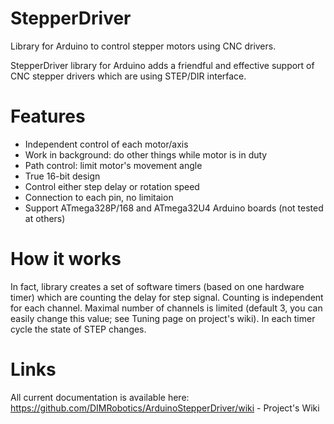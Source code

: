 StepperDriver
=============

Library for Arduino to control stepper motors using CNC drivers.

StepperDriver library for Arduino adds a friendful and effective support of CNC stepper drivers which are using STEP/DIR interface.

Features
========

* Independent control of each motor/axis
* Work in background: do other things while motor is in duty
* Path control: limit motor's movement angle
* True 16-bit design
* Control either step delay or rotation speed
* Connection to each pin, no limitaion
* Support ATmega328P/168 and ATmega32U4 Arduino boards (not tested at others)

How it works
============

In fact, library creates a set of software timers (based on one hardware timer) which are counting the delay for step signal. Counting is independent for each channel. Maximal number of channels is limited (default 3, you can easily change this value; see Tuning page on project's wiki). In each timer cycle the state of STEP changes.

Links
=====

All current documentation is available here:
https://github.com/DIMRobotics/ArduinoStepperDriver/wiki - Project's Wiki
